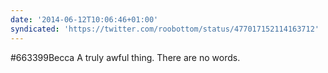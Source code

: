 ```yaml
---
date: '2014-06-12T10:06:46+01:00'
syndicated: 'https://twitter.com/roobottom/status/477017152114163712'
---
```

#663399Becca A truly awful thing. There are no words.
